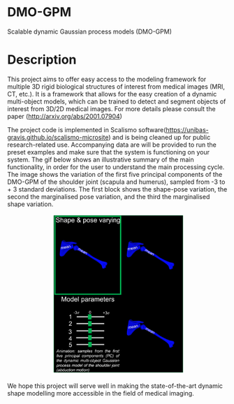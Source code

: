 # DMO-GPM
Scalable dynamic Gaussian process models (DMO-GPM)


# Description

This project aims to offer easy access to the modeling framework for multiple 3D rigid biological structures of interest from medical images (MRI, CT, etc.). It is a framework that allows for the easy creation of a dynamic multi-object models, which can be trained to detect and segment objects of interest from 3D/2D medical images. For more details please consult the paper (http://arxiv.org/abs/2001.07904)

The project code is implemented in Scalismo software(https://unibas-gravis.github.io/scalismo-microsite) and is being cleaned up for public research-related use. Accompanying data are will be provided to run the preset examples and make sure that the system is functioning on your system.
The gif below shows an illustrative summary of the main functionality, in order for the user to understand the main processing cycle. The image shows the variation of the first five principal components of the DMO-GPM of the shoulder joint (scapula and humerus), sampled from -3 to + 3 standard deviations. The first block shows the shape-pose variation, the second the marginalised pose variation, and the third the marginalised shape variation. 



<p align="center">
<img src="DMO-animation.gif" width="60%" hight="50%">
</p>

We hope this project will serve well in making the state-of-the-art dynamic shape modelling more accessible in the field of medical imaging.



